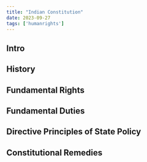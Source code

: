 ```yaml
---
title: "Indian Constitution"
date: 2023-09-27
tags: ['humanrights']
---
```


## Intro

## History

## Fundamental Rights

## Fundamental Duties

## Directive Principles of State Policy

## Constitutional Remedies
